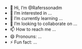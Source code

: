 - 👋 Hi, I’m @Raferssonadm
- 👀 I’m interested in ...
- 🌱 I’m currently learning ...
- 💞️ I’m looking to collaborate on ...
- 📫 How to reach me ...
- 😄 Pronouns: ...
- ⚡ Fun fact: ...

<!---
Raferssonadm/Raferssonadm is a ✨ special ✨ repository because its `README.md` (this file) appears on your GitHub profile.
You can click the Preview link to take a look at your changes.
--->
